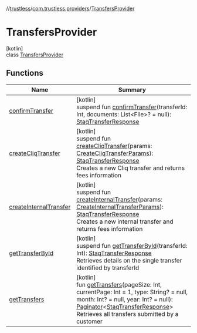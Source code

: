 //[trustless](../../../index.md)/[com.trustless.providers](../index.md)/[TransfersProvider](index.md)

# TransfersProvider

[kotlin]\
class [TransfersProvider](index.md)

## Functions

| Name | Summary |
|---|---|
| [confirmTransfer](confirm-transfer.md) | [kotlin]<br>suspend fun [confirmTransfer](confirm-transfer.md)(transferId: Int, documents: List&lt;File&gt;? = null): [StaqTransferResponse](../../com.trustless.requests.transfers/-staq-transfer-response/index.md) |
| [createCliqTransfer](create-cliq-transfer.md) | [kotlin]<br>suspend fun [createCliqTransfer](create-cliq-transfer.md)(params: [CreateCliqTransferParams](../../com.trustless.requests.transfers/-create-cliq-transfer-params/index.md)): [StaqTransferResponse](../../com.trustless.requests.transfers/-staq-transfer-response/index.md)<br>Creates a new Cliq transfer and returns fees information |
| [createInternalTransfer](create-internal-transfer.md) | [kotlin]<br>suspend fun [createInternalTransfer](create-internal-transfer.md)(params: [CreateInternalTransferParams](../../com.trustless.requests.transfers/-create-internal-transfer-params/index.md)): [StaqTransferResponse](../../com.trustless.requests.transfers/-staq-transfer-response/index.md)<br>Creates a new internal transfer and returns fees information |
| [getTransferById](get-transfer-by-id.md) | [kotlin]<br>suspend fun [getTransferById](get-transfer-by-id.md)(transferId: Int): [StaqTransferResponse](../../com.trustless.requests.transfers/-staq-transfer-response/index.md)<br>Retrieves details on the single transfer identified by transferId |
| [getTransfers](get-transfers.md) | [kotlin]<br>fun [getTransfers](get-transfers.md)(pageSize: Int, currentPage: Int = 1, type: String? = null, month: Int? = null, year: Int? = null): [Paginator](../../com.trustless.paginator/-paginator/index.md)&lt;[StaqTransferResponse](../../com.trustless.requests.transfers/-staq-transfer-response/index.md)&gt;<br>Retrieves all transfers submitted by a customer |
